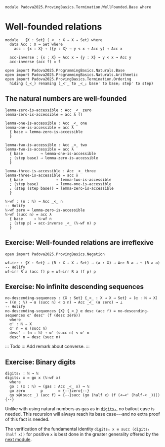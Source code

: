 ```
module Padova2025.ProvingBasics.Termination.WellFounded.Base where
```

# Well-founded relations

```
module _ {X : Set} (_<_ : X → X → Set) where
  data Acc : X → Set where
    acc : {x : X} → ({y : X} → y < x → Acc y) → Acc x

  acc-inverse : {x : X} → Acc x → {y : X} → y < x → Acc y
  acc-inverse (acc f) = f
```

```
open import Padova2025.ProgrammingBasics.Naturals.Base
open import Padova2025.ProgrammingBasics.Naturals.Arithmetic
open import Padova2025.ProvingBasics.Termination.Ordering
  hiding (_<_) renaming (_<'_ to _<_; base' to base; step' to step)
```


## The natural numbers are well-founded

```
lemma-zero-is-accessible : Acc _<_ zero
lemma-zero-is-accessible = acc λ ()
```

```
lemma-one-is-accessible : Acc _<_ one
lemma-one-is-accessible = acc λ
  { base → lemma-zero-is-accessible
  }
```

```
lemma-two-is-accessible : Acc _<_ two
lemma-two-is-accessible = acc λ
  { base        → lemma-one-is-accessible
  ; (step base) → lemma-zero-is-accessible 
  }
```

```
lemma-three-is-accessible : Acc _<_ three
lemma-three-is-accessible = acc λ
  { base               → lemma-two-is-accessible
  ; (step base)        → lemma-one-is-accessible 
  ; (step (step base)) → lemma-zero-is-accessible 
  }
```

```
ℕ-wf : (n : ℕ) → Acc _<_ n
-- Holify
ℕ-wf zero = lemma-zero-is-accessible
ℕ-wf (succ n) = acc λ
  { base     → ℕ-wf n
  ; (step p) → acc-inverse _<_ (ℕ-wf n) p
  }
```


## Exercise: Well-founded relations are irreflexive

```
open import Padova2025.ProvingBasics.Negation
```

```
wf⇒irr : {X : Set} → (R : X → X → Set) → (a : X) → Acc R a → ¬ (R a a)
-- Holify
wf⇒irr R a (acc f) p = wf⇒irr R a (f p) p
```


## Exercise: No infinite descending sequences

```
no-descending-sequences : {X : Set} {_<_ : X → X → Set} → (α : ℕ → X) → ((n : ℕ) → α (succ n) < α n) → Acc _<_ (α zero) → ⊥
-- Holify
no-descending-sequences {X} {_<_} α desc (acc f) = no-descending-sequences α' desc' (f (desc zero))
  where
  α' : ℕ → X
  α' n = α (succ n)
  desc' : (n : ℕ) → α' (succ n) < α' n
  desc' n = desc (succ n)
```

::: Todo :::
Add remark about converse.
:::


## Exercise: Binary digits

```
digits₄ : ℕ → ℕ
digits₄ x = go x (ℕ-wf x)
  where
  go : (x : ℕ) → (gas : Acc _<_ x) → ℕ
  go zero       p       = {--}zero{--}
  go x@(succ _) (acc f) = {--}succ (go (half x) (f (<⇒<' (half-< _)))){--}
```

Unlike with using natural numbers as gas as in
[`digits₃`](Padova2025.ProvingBasics.Termination.Gas.html#digits₃),
no bailout case is needed. This recursion will always reach its base
case---and no extra proof of this fact is needed.

The verification of the fundamental identity `digits₄ x ≡ succ
(digits₄ (half x))` for positive `x` is best done in the greater
generality offered by the [next
module](Padova2025.ProvingBasics.Termination.WellFounded.Scheme.html).
